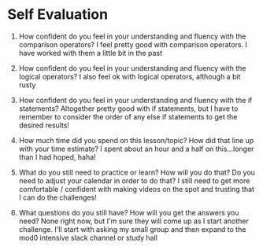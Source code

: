 # Self Evaluation

1. How confident do you feel in your understanding and fluency with the comparison operators?
I feel pretty good with comparison operators.  I have worked with them a little bit in the past

1. How confident do you feel in your understanding and fluency with the logical operators?
I also feel ok with logical operators, although a bit rusty

1. How confident do you feel in your understanding and fluency with the if statements?
Altogether pretty good with if statements, but I have to remember to consider the order of any else if statements to get the desired results!

1. How much time did you spend on this lesson/topic? How did that line up with your time estimate?
I spent about an hour and a half on this...longer than I had hoped, haha!

1. What do you still need to practice or learn? How will you do that? Do you need to adjust your calendar in order to do that?
I still need to get more comfortable / confident with making videos on the spot and trusting that I can do the challenges!

1. What questions do you still have? How will you get the answers you need?
None right now, but I'm sure they will come up as I start another challenge.
I'll start with asking my small group and then expand to the mod0 intensive slack channel or study hall
